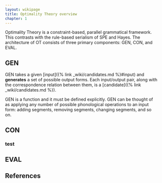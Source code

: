```yaml
---
layout: wikipage
title: Optimality Theory overview
chapter: 1
---
```


Optimality Theory is a constraint-based, parallel grammatical framework. This contrasts with the rule-based serialism of SPE and Hayes. The architecture of OT consists of three primary components: GEN, CON, and EVAL.

## GEN

GEN takes a given [input]({% link _wiki/candidates.md %}#input) and **generates** a set of possible output forms. Each input/output pair, along with the correspondence relation between them, is a [candidate]({% link _wiki/candidates.md %}).

GEN is a function and it must be defined explicitly. GEN can be thought of as applying any number of possible phonological operations to an input form: adding segments, removing segments, changing segments, and so on. 

## CON

### test

## EVAL


## References